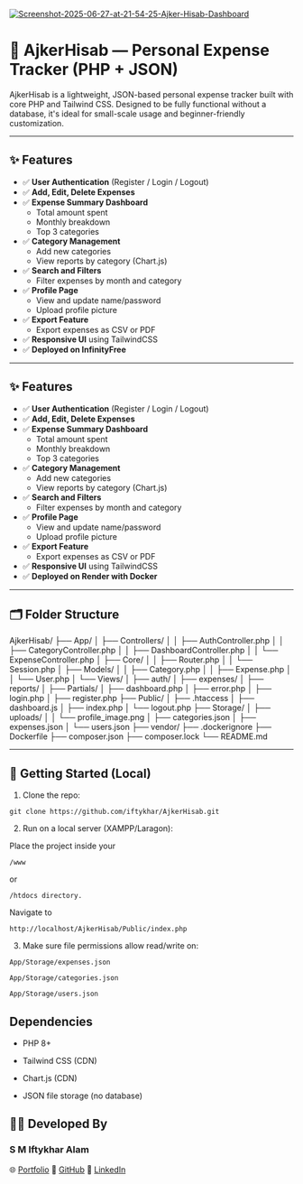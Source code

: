 <a href='https://postimages.org/' target='_blank'><img src='https://i.postimg.cc/MK77NFTC/Screenshot-2025-06-27-at-21-54-25-Ajker-Hisab-Dashboard.png' border='0' alt='Screenshot-2025-06-27-at-21-54-25-Ajker-Hisab-Dashboard'/></a>

# 💸 AjkerHisab — Personal Expense Tracker (PHP + JSON)

AjkerHisab is a lightweight, JSON-based personal expense tracker built with core PHP and Tailwind CSS. Designed to be fully functional without a database, it's ideal for small-scale usage and beginner-friendly customization.

---

## ✨ Features

- ✅ **User Authentication** (Register / Login / Logout)
- ✅ **Add, Edit, Delete Expenses**
- ✅ **Expense Summary Dashboard**
  - Total amount spent
  - Monthly breakdown
  - Top 3 categories
- ✅ **Category Management**
  - Add new categories
  - View reports by category (Chart.js)
- ✅ **Search and Filters**
  - Filter expenses by month and category
- ✅ **Profile Page**
  - View and update name/password
  - Upload profile picture
- ✅ **Export Feature**
  - Export expenses as CSV or PDF
- ✅ **Responsive UI** using TailwindCSS
- ✅ **Deployed on InfinityFree**

---
## ✨ Features

- ✅ **User Authentication** (Register / Login / Logout)
- ✅ **Add, Edit, Delete Expenses**
- ✅ **Expense Summary Dashboard**
  - Total amount spent
  - Monthly breakdown
  - Top 3 categories
- ✅ **Category Management**
  - Add new categories
  - View reports by category (Chart.js)
- ✅ **Search and Filters**
  - Filter expenses by month and category
- ✅ **Profile Page**
  - View and update name/password
  - Upload profile picture
- ✅ **Export Feature**
  - Export expenses as CSV or PDF
- ✅ **Responsive UI** using TailwindCSS
- ✅ **Deployed on Render with Docker**

---

## 🗂️ Folder Structure

AjkerHisab/
├── App/
│ ├── Controllers/
│ │ ├── AuthController.php
│ │ ├── CategoryController.php
│ │ ├── DashboardController.php
│ │ └── ExpenseController.php
│ ├── Core/
│ │ ├── Router.php
│ │ └── Session.php
│ ├── Models/
│ │ ├── Category.php
│ │ ├── Expense.php
│ │ └── User.php
│ └── Views/
│ ├── auth/
│ ├── expenses/
│ ├── reports/
│ ├── Partials/
│ ├── dashboard.php
│ ├── error.php
│ ├── login.php
│ ├── register.php
├── Public/
│ ├── .htaccess
│ ├── dashboard.js
│ ├── index.php
│ └── logout.php
├── Storage/
│ ├── uploads/
│ │ └── profile_image.png
│ ├── categories.json
│ ├── expenses.json
│ └── users.json
├── vendor/
├── .dockerignore
├── Dockerfile
├── composer.json
├── composer.lock
└── README.md

---

## 🚀 Getting Started (Local)

1. Clone the repo:

```
git clone https://github.com/iftykhar/AjkerHisab.git

```
2. Run on a local server (XAMPP/Laragon):

Place the project inside your 
``` 
/www
```
 or 
 ```
 /htdocs directory.
```

Navigate to 
```
http://localhost/AjkerHisab/Public/index.php

```

3. Make sure file permissions allow read/write on:

```
App/Storage/expenses.json

App/Storage/categories.json

App/Storage/users.json

```

## Dependencies

- PHP 8+

- Tailwind CSS (CDN)

- Chart.js (CDN)

- JSON file storage (no database)


## 👨‍💻 Developed By

### S M Iftykhar Alam

🌐 [Portfolio](https://iftykhar-portfolio.vercel.app)
🔗 [GitHub](https://github.com/iftykhar)
💼 [LinkedIn](https://www.linkedin.com/in/iftykhar-alam/)

